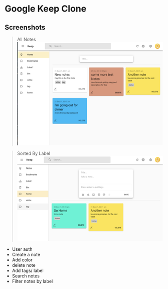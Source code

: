 # Google Keep Clone

## Screenshots

> All Notes
> ![All Notes](https://raw.githubusercontent.com/alaspuresujay/google-keep/master/docs/assets/all-notes.png)

> Sorted By Label
> ![Sorted by Label](https://raw.githubusercontent.com/alaspuresujay/google-keep/master/docs/assets/home-label.png)

- User auth
- Create a note
- Add color
- delete note
- Add tags/ label
- Search notes
- Filter notes by label
